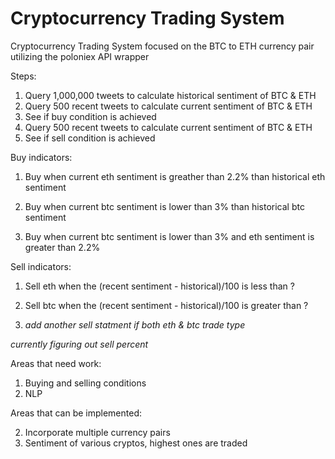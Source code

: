 # Cryptocurrency Trading System
Cryptocurrency Trading System focused on the BTC to ETH currency pair utilizing the poloniex API wrapper


Steps:
1. Query 1,000,000 tweets to calculate historical sentiment of BTC & ETH
2. Query 500 recent tweets to calculate current sentiment of BTC & ETH
3. See if buy condition is achieved
4. Query 500 recent tweets to calculate current sentiment of BTC & ETH
5. See if sell condition is achieved 

Buy indicators: 

   1. Buy when current eth sentiment is greather than 2.2% than historical eth sentiment
   
   2. Buy when current btc sentiment is lower than 3% than historical btc sentiment
   
   3. Buy when current btc sentiment is lower than 3% and eth sentiment is greater than 2.2%

Sell indicators:
   1. Sell eth when the (recent sentiment - historical)/100 is less than ?
   
   2. Sell btc when the (recent sentiment - historical)/100 is greater than ?
   
   3. *add another sell statment if both eth & btc trade type*

*currently figuring out sell percent*

Areas that need work: 

1. Buying and selling conditions
2. NLP  

Areas that can be implemented:

2. Incorporate multiple currency pairs
3. Sentiment of various cryptos, highest ones are traded
